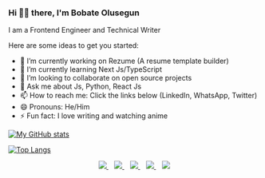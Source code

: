 ### Hi 👋🏾 there, I'm Bobate Olusegun 

I am a Frontend Engineer and Technical Writer

Here are some ideas to get you started:

- 🔭 I’m currently working on Rezume (A resume template builder)
- 🌱 I’m currently learning Next Js/TypeScript
- 👯 I’m looking to collaborate on open source projects
- 💬 Ask me about Js, Python, React Js
- 📫 How to reach me: Click the links below (LinkedIn, WhatsApp, Twitter)
- 😄 Pronouns: He/Him
- ⚡ Fun fact: I love writing and watching anime

[![My GitHub stats](https://github-readme-stats.vercel.app/api?username=shegz101&show_icons=true&layout=compact&theme=dark)](https://github.com/shegz101)

[![Top Langs](https://github-readme-stats.vercel.app/api/top-langs/?username=shegz101&layout=compact&theme=dark)](https://github.com/shegz101)

<p align='center'>
<a href="https://wa.me/2348070737904?text=Hello Segun" target="_blank">
  <img src="https://img.shields.io/badge/WHATSAPP-%2325D366.svg?&style=for-the-badge&logo=whatsapp&logoColor=white" />
</a>&nbsp;&nbsp;
<a href="https://twitter.com/bobateisaac" target="_blank">
  <img src="https://img.shields.io/badge/twitter-%231DA1F2.svg?&style=for-the-badge&logo=twitter&logoColor=white" />
</a>&nbsp;&nbsp;
<a href="https://www.linkedin.com/in/kayode-oluwalusi-59a5691a9/" target="_blank">
  <img src="https://img.shields.io/badge/linkedin-%230077B5.svg?&style=for-the-badge&logo=linkedin&logoColor=white" />
</a>&nbsp;&nbsp;
<a href="mailto:bobatesegun3@gmail.com" target="_blank">
  <img src="https://img.shields.io/badge/email me-%23D14836.svg?&style=for-the-badge&logo=gmail&logoColor=white" />
</a>&nbsp;&nbsp;
  <img src="https://gpvc.arturio.dev/shegzi101" />
 
</p>
